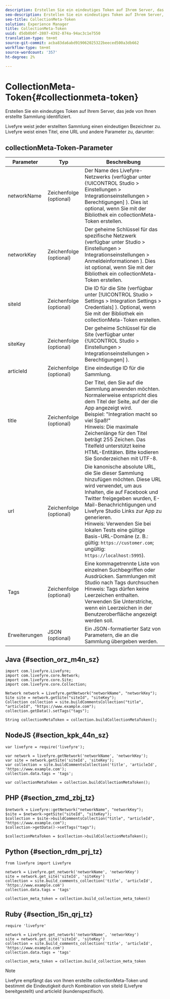 ```yaml
---
description: Erstellen Sie ein eindeutiges Token auf Ihrem Server, das jede von Ihnen erstellte Sammlung identifiziert.
seo-description: Erstellen Sie ein eindeutiges Token auf Ihrem Server, das jede von Ihnen erstellte Sammlung identifiziert.
seo-title: CollectionMeta-Token
solution: Experience Manager
title: CollectionMeta-Token
uuid: d5db0b0f-2807-4392-874a-94ac3c1e7550
translation-type: tm+mt
source-git-commit: acba83da6abd919062025322beeced500a3db662
workflow-type: tm+mt
source-wordcount: '357'
ht-degree: 2%

---
```



# CollectionMeta-Token{#collectionmeta-token}

Erstellen Sie ein eindeutiges Token auf Ihrem Server, das jede von Ihnen erstellte Sammlung identifiziert.

Livefyre weist jeder erstellten Sammlung einen eindeutigen Bezeichner zu. Livefyre weist einen Titel, eine URL und andere Parameter zu, darunter:

## collectionMeta-Token-Parameter

| Parameter | Typ | Beschreibung |
|--- |--- |--- |
| networkName | Zeichenfolge (optional) | Der Name des Livefyre-Netzwerks (verfügbar unter {!UICONTROL Studio > Einstellungen > Integrationseinstellungen > Berechtigungen] ). Dies ist optional, wenn Sie mit der Bibliothek ein collectionMeta-Token erstellen. |
| networkKey | Zeichenfolge (optional) | Der geheime Schlüssel für das spezifische Netzwerk (verfügbar unter Studio > Einstellungen > Integrationseinstellungen > Anmeldeinformationen ). Dies ist optional, wenn Sie mit der Bibliothek ein collectionMeta-Token erstellen. |
| siteId | Zeichenfolge (optional) | Die ID für die Site (verfügbar unter [!UICONTROL Studio > Settings > Integration Settings > Credentials] ). Optional, wenn Sie mit der Bibliothek ein collectionMeta-Token erstellen. |
| siteKey | Zeichenfolge (optional) | Der geheime Schlüssel für die Site (verfügbar unter {!UICONTROL Studio > Einstellungen > Integrationseinstellungen > Berechtigungen] ). |
| articleId | Zeichenfolge (optional) | Eine eindeutige ID für die Sammlung. |
| title | Zeichenfolge (optional) | Der Titel, den Sie auf die Sammlung anwenden möchten. Normalerweise entspricht dies dem Titel der Seite, auf der die App angezeigt wird. <br>Beispiel: &quot;Integration macht so viel Spaß!&quot; <br>Hinweis:  Die maximale Zeichenlänge für den Titel beträgt 255 Zeichen. Das Titelfeld unterstützt keine HTML-Entitäten. Bitte kodieren Sie Sonderzeichen mit UTF-8. |
| url | Zeichenfolge (optional) | Die kanonische absolute URL, die Sie dieser Sammlung hinzufügen möchten. Diese URL wird verwendet, um aus Inhalten, die auf Facebook und Twitter freigegeben wurden, E-Mail-Benachrichtigungen und Livefyre Studio Links zur App zu generieren. <br>Hinweis:  Verwenden Sie bei lokalen Tests eine gültige Basis-URL-Domäne (z. B.: gültig: `https://customer.com`; ungültig: `https://localhost:5995`). |
| Tags | Zeichenfolge (optional) | Eine kommagetrennte Liste von einzelnen Suchbegriffen oder Ausdrücken. Sammlungen mit Studio nach Tags durchsuchen  </br>Hinweis:  Tags dürfen keine Leerzeichen enthalten. Verwenden Sie Unterstriche, wenn ein Leerzeichen in der Benutzeroberfläche angezeigt werden soll. |
| Erweiterungen | JSON (optional) | Ein JSON-formatierter Satz von Parametern, die an die Sammlung übergeben werden. |

## Java {#section_orz_m4n_sz}

```
import com.livefyre.Livefyre; 
import com.livefyre.core.Network; 
import com.livefyre.core.Site; 
import com.livefyre.core.Collection; 
  
Network network = Livefyre.getNetwork("networkName", "networkKey"); 
Site site = network.getSite("siteId", "siteKey"); 
Collection collection = site.buildCommentsCollection("title", "articleId", "https://www.example.com"); 
collection.getData().setTags("tags"); 
  
String collectionMetaToken = collection.buildCollectionMetaToken();
```

## NodeJS {#section_kpk_44n_sz}

```
var livefyre = require('livefyre'); 
  
var network = livefyre.getNetwork('networkName', 'networkKey'); 
var site = network.getSite('siteId', 'siteKey'); 
var collection = site.buildCommentsCollection('title', 'articleId', 'https://www.example.com'); 
collection.data.tags = 'tags'; 
  
var collectionMetaToken = collection.buildCollectionMetaToken(); 
```

## PHP {#section_zmd_zbj_tz}

```
$network = Livefyre::getNetwork("networkName", "networkKey"); 
$site = $network->getSite("siteId", "siteKey"); 
$collection = $site->buildCommentsCollection("title", "articleId", "https://www.example.com"); 
$collection->getData()->setTags("tags"); 
  
$collectionMetaToken = $collection->buildCollectionMetaToken();
```

## Python {#section_rdm_prj_tz}

```
from livefyre import Livefyre 
  
network = Livefyre.get_network('networkName', 'networkKey') 
site = network.get_site('siteId', 'siteKey') 
collection = site.build_comments_collection('title', 'articleId', 'https://www.example.com') 
collection.data.tags = 'tags' 
  
collection_meta_token = collection.build_collection_meta_token()
```

## Ruby {#section_l5n_qrj_tz}

```
require 'livefyre' 
  
network = Livefyre.get_network('networkName', 'networkKey') 
site = network.get_site('siteId', 'siteKey') 
collection = site.build_comments_collection('title', 'articleId', 'https://www.example.com') 
collection.data.tags = 'tags' 
  
collection_meta_token = collection.build_collection_meta_token 
```

>[!NOTE]
>
>Livefyre empfängt das von Ihnen erstellte collectionMeta-Token und bestimmt die Eindeutigkeit durch Kombination von siteId (Livefyre bereitgestellt) und articleId (kundenspezifisch).
